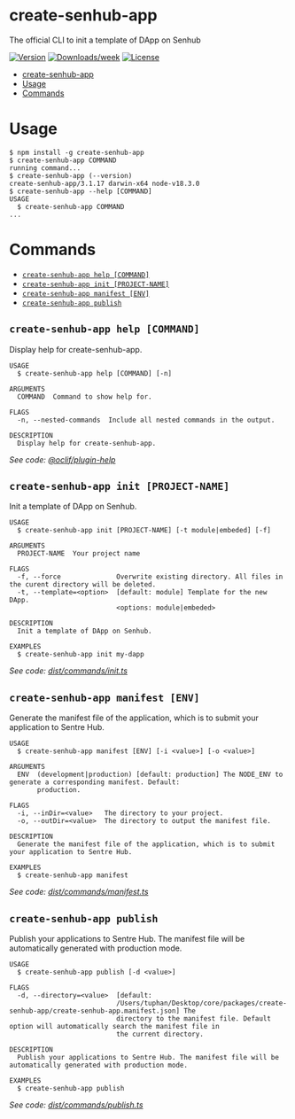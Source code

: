 # create-senhub-app

The official CLI to init a template of DApp on Senhub

[![Version](https://img.shields.io/npm/v/create-senhub-app.svg)](https://npmjs.org/package/create-senhub-app)
[![Downloads/week](https://img.shields.io/npm/dw/create-senhub-app.svg)](https://npmjs.org/package/create-senhub-app)
[![License](https://img.shields.io/npm/l/create-senhub-app.svg)](https://github.com/DescartesNetwork/sen-core/blob/main/package.json)

<!-- toc -->
* [create-senhub-app](#create-senhub-app)
* [Usage](#usage)
* [Commands](#commands)
<!-- tocstop -->

# Usage

<!-- usage -->
```sh-session
$ npm install -g create-senhub-app
$ create-senhub-app COMMAND
running command...
$ create-senhub-app (--version)
create-senhub-app/3.1.17 darwin-x64 node-v18.3.0
$ create-senhub-app --help [COMMAND]
USAGE
  $ create-senhub-app COMMAND
...
```
<!-- usagestop -->

# Commands

<!-- commands -->
* [`create-senhub-app help [COMMAND]`](#create-senhub-app-help-command)
* [`create-senhub-app init [PROJECT-NAME]`](#create-senhub-app-init-project-name)
* [`create-senhub-app manifest [ENV]`](#create-senhub-app-manifest-env)
* [`create-senhub-app publish`](#create-senhub-app-publish)

## `create-senhub-app help [COMMAND]`

Display help for create-senhub-app.

```
USAGE
  $ create-senhub-app help [COMMAND] [-n]

ARGUMENTS
  COMMAND  Command to show help for.

FLAGS
  -n, --nested-commands  Include all nested commands in the output.

DESCRIPTION
  Display help for create-senhub-app.
```

_See code: [@oclif/plugin-help](https://github.com/oclif/plugin-help/blob/v5.1.12/src/commands/help.ts)_

## `create-senhub-app init [PROJECT-NAME]`

Init a template of DApp on Senhub.

```
USAGE
  $ create-senhub-app init [PROJECT-NAME] [-t module|embeded] [-f]

ARGUMENTS
  PROJECT-NAME  Your project name

FLAGS
  -f, --force              Overwrite existing directory. All files in the curent directory will be deleted.
  -t, --template=<option>  [default: module] Template for the new DApp.
                           <options: module|embeded>

DESCRIPTION
  Init a template of DApp on Senhub.

EXAMPLES
  $ create-senhub-app init my-dapp
```

_See code: [dist/commands/init.ts](https://github.com/tuphan-dn/sen-core/blob/v3.1.17/dist/commands/init.ts)_

## `create-senhub-app manifest [ENV]`

Generate the manifest file of the application, which is to submit your application to Sentre Hub.

```
USAGE
  $ create-senhub-app manifest [ENV] [-i <value>] [-o <value>]

ARGUMENTS
  ENV  (development|production) [default: production] The NODE_ENV to generate a corresponding manifest. Default:
       production.

FLAGS
  -i, --inDir=<value>   The directory to your project.
  -o, --outDir=<value>  The directory to output the manifest file.

DESCRIPTION
  Generate the manifest file of the application, which is to submit your application to Sentre Hub.

EXAMPLES
  $ create-senhub-app manifest
```

_See code: [dist/commands/manifest.ts](https://github.com/tuphan-dn/sen-core/blob/v3.1.17/dist/commands/manifest.ts)_

## `create-senhub-app publish`

Publish your applications to Sentre Hub. The manifest file will be automatically generated with production mode.

```
USAGE
  $ create-senhub-app publish [-d <value>]

FLAGS
  -d, --directory=<value>  [default:
                           /Users/tuphan/Desktop/core/packages/create-senhub-app/create-senhub-app.manifest.json] The
                           directory to the manifest file. Default option will automatically search the manifest file in
                           the current directory.

DESCRIPTION
  Publish your applications to Sentre Hub. The manifest file will be automatically generated with production mode.

EXAMPLES
  $ create-senhub-app publish
```

_See code: [dist/commands/publish.ts](https://github.com/tuphan-dn/sen-core/blob/v3.1.17/dist/commands/publish.ts)_
<!-- commandsstop -->
